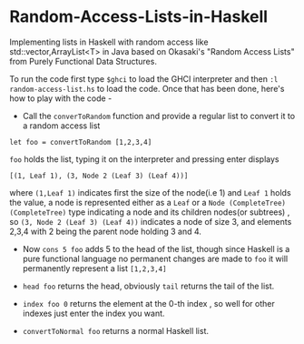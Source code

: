 # Random-Access-Lists-in-Haskell
Implementing lists in Haskell with random access like std::vector,ArrayList&lt;T> in Java based on Okasaki's "Random Access Lists" from Purely Functional Data Structures.

To run the code first type `$ghci` to load the GHCI interpreter and then `:l random-access-list.hs` to load the code. Once that has been done, here's how to play with the code - 

* Call the `converToRandom` function and provide a regular list to convert it to a random access list

`let foo = convertToRandom [1,2,3,4]` 

`foo` holds the list, typing it on the interpreter and pressing enter displays

`[(1, Leaf 1), (3, Node 2 (Leaf 3) (Leaf 4))]`

where `(1,Leaf 1)` indicates first the size of the node(i.e 1) and `Leaf 1` holds the value, a node is represented either as a `Leaf` or a `Node (CompleteTree) (CompleteTree)` type indicating a node and its children nodes(or subtrees) , so
`(3, Node 2 (Leaf 3) (Leaf 4))` indicates a node of size 3, and elements 2,3,4 with 2 being the parent node holding 3 and 4.

* Now `cons 5 foo` adds 5 to the head of the list, though since Haskell is a pure functional language no permanent changes are made to `foo` it will permanently represent a list `[1,2,3,4]`

* `head foo` returns the head, obviously `tail` returns the tail of the list.

* `index foo 0` returns the element at the 0-th index , so well for other indexes just enter the index you want.

* `convertToNormal foo` returns a normal Haskell list.
